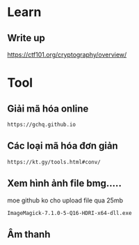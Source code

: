 
# Learn 

## Write up 
https://ctf101.org/cryptography/overview/






# Tool
## Giải mã hóa online
```
https://gchq.github.io
```

## Các loại mã hóa đơn giản 
```
https://kt.gy/tools.html#conv/
```

## Xem hình ảnh file bmg.....
moe github ko cho upload file qua 25mb
```
ImageMagick-7.1.0-5-Q16-HDRI-x64-dll.exe
```

## Âm thanh 


